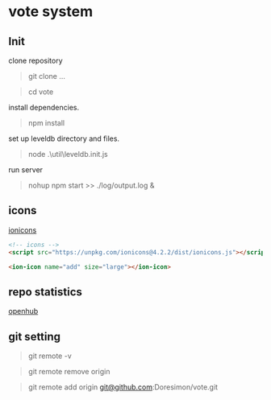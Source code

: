 # vote system

## Init

clone repository

> git clone ...

> cd vote

install dependencies.

> npm install

set up leveldb directory and files.

> node .\util\leveldb.init.js

run server

> nohup npm start >> ./log/output.log &


## icons

[ionicons](https://ionicons.com/)

```html
<!-- icons -->
<script src="https://unpkg.com/ionicons@4.2.2/dist/ionicons.js"></script>

<ion-icon name="add" size="large"></ion-icon>
```

## repo statistics

[openhub](https://www.openhub.net/p/Doresimon-vote)

## git setting

> git remote -v

> git remote remove origin

> git remote add origin  git@github.com:Doresimon/vote.git
